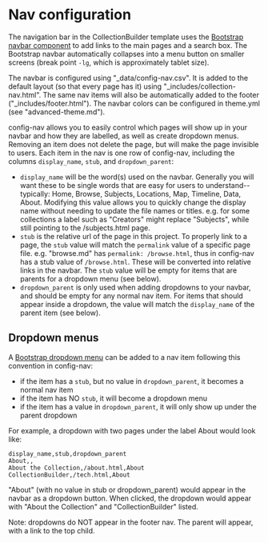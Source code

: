 # Nav configuration

The navigation bar in the CollectionBuilder template uses the [Bootstrap navbar component](https://getbootstrap.com/docs/5.1/components/navbar/) to add links to the main pages and a search box. 
The Bootstrap navbar automatically collapses into a menu button on smaller screens (break point `-lg`, which is approximately tablet size). 

The navbar is configured using "_data/config-nav.csv". 
It is added to the default layout (so that every page has it) using "_includes/collection-nav.html". 
The same nav items will also be automatically added to the footer ("_includes/footer.html").
The navbar colors can be configured in theme.yml (see "advanced-theme.md").

config-nav allows you to easily control which pages will show up in your navbar and how they are labelled, as well as create dropdown menus.
Removing an item does not delete the page, but will make the page invisible to users.
Each item in the nav is one row of config-nav, including the columns `display_name`, `stub`, and `dropdown_parent`: 

- `display_name` will be the word(s) used on the navbar. Generally you will want these to be single words that are easy for users to understand--typically: Home, Browse, Subjects, Locations, Map, Timeline, Data, About. Modifying this value allows you to quickly change the display name without needing to update the file names or titles. e.g. for some collections a label such as "Creators" might replace "Subjects", while still pointing to the /subjects.html page.
- `stub` is the relative url of the page in this project. To properly link to a page, the `stub` value will match the `permalink` value of a specific page file. e.g. "browse.md" has `permalink: /browse.html`, thus in config-nav has a stub value of `/browse.html`. These will be converted into relative links in the navbar. The `stub` value will be empty for items that are parents for a dropdown menu (see below).
- `dropdown_parent` is only used when adding dropdowns to your navbar, and should be empty for any normal nav item. For items that should appear inside a dropdown, the value will match the `display_name` of the parent item (see below).

## Dropdown menus

A [Bootstrap dropdown menu](https://getbootstrap.com/docs/5.1/components/dropdowns/) can be added to a nav item following this convention in config-nav:

- if the item has a `stub`, but no value in `dropdown_parent`, it becomes a normal nav item
- if the item has NO `stub`, it will become a dropdown menu
- if the item has a value in `dropdown_parent`, it will only show up under the parent dropdown

For example, a dropdown with two pages under the label About would look like:

```
display_name,stub,dropdown_parent
About,,
About the Collection,/about.html,About
CollectionBuilder,/tech.html,About
```

"About" (with no value in stub or dropdown_parent) would appear in the navbar as a dropdown button. 
When clicked, the dropdown would appear with "About the Collection" and "CollectionBuilder" listed.

Note: dropdowns do NOT appear in the footer nav. The parent will appear, with a link to the top child. 
